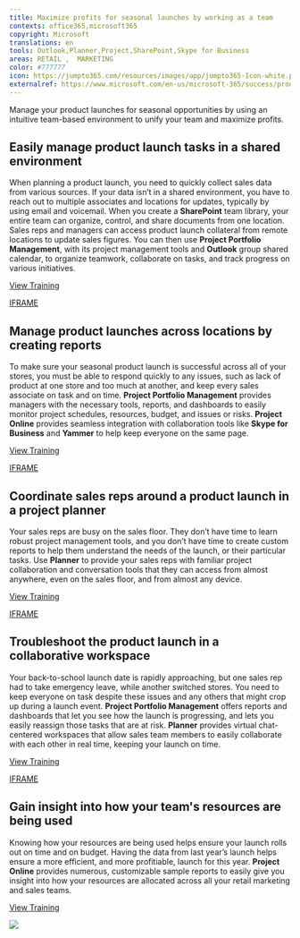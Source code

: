 ```yaml
---
title: Maximize profits for seasonal launches by working as a team
contexts: office365,microsoft365
copyright: Microsoft
translations: en
tools: Outlook,Planner,Project,SharePoint,Skype for Business
areas: RETAIL ,  MARKETING
color: #777777
icon: https://jumpto365.com/resources/images/app/jumpto365-Icon-white.png
externalref: https://www.microsoft.com/en-us/microsoft-365/success/productivitylibrary/maximize-profits-for-seasonal-launches-by-working-as-a-team
---
```

Manage your product launches for seasonal opportunities by using an intuitive team-based environment to unify your team and maximize profits.


## Easily manage product launch tasks in a shared environment

When planning a product launch, you need to quickly collect sales data from various sources. If your data isn’t in a shared environment, you have to reach out to multiple associates and locations for updates, typically by using email and voicemail. When you create a **SharePoint** team library, your entire team can organize, control, and share documents from one location. Sales reps and managers can access product launch collateral from remote locations to update sales figures. You can then use **Project Portfolio Management**, with its project management tools and **Outlook** group shared calendar, to organize teamwork, collaborate on tasks, and track progress on various initiatives.

[View Training](https://support.office.com/article/Collaborate-with-team-content-using-SharePoint-Online-2dd9aeff-7749-4b78-9696-eb0f6267f1f5)

[IFRAME](https://www.microsoft.com/en-us/videoplayer/embed/RE1TwWx)

## Manage product launches across locations by creating reports

To make sure your seasonal product launch is successful across all of your stores, you must be able to respond quickly to any issues, such as lack of product at one store and too much at another, and keep every sales associate on task and on time. **Project Portfolio Management** provides managers with the necessary tools, reports, and dashboards to easily monitor project schedules, resources, budget, and issues or risks. **Project Online** provides seamless integration with collaboration tools like **Skype for Business** and **Yammer** to help keep everyone on the same page.

[View Training](https://support.office.com/article/Video-Communicate-your-way-c50059a4-9114-4c81-8581-bd4fd6e97fc6)

[IFRAME](https://www.microsoft.com/en-us/videoplayer/embed/RE1TwTd)

## Coordinate sales reps around a product launch in a project planner

Your sales reps are busy on the sales floor. They don’t have time to learn robust project management tools, and you don’t have time to create custom reports to help them understand the needs of the launch, or their particular tasks. Use **Planner** to provide your sales reps with familiar project collaboration and conversation tools that they can access from almost anywhere, even on the sales floor, and from almost any device.

[View Training](https://support.office.com/article/Microsoft-Planner-help-4a9a13c6-3adf-4a60-a6fc-15c0b15e16fc)

[IFRAME](https://www.microsoft.com/en-us/videoplayer/embed/RE1URWS)

## Troubleshoot the product launch in a collaborative workspace

Your back-to-school launch date is rapidly approaching, but one sales rep had to take emergency leave, while another switched stores. You need to keep everyone on task despite these issues and any others that might crop up during a launch event. **Project Portfolio Management** offers reports and dashboards that let you see how the launch is progressing, and lets you easily reassign those tasks that are at risk. **Planner** provides virtual chat-centered workspaces that allow sales team members to easily collaborate with each other in real time, keeping your launch on time.

[View Training](https://support.office.com/article/Assign-people-to-work-on-tasks-418E32F8-1491-43C0-9B28-14894BD8B4B8)

[IFRAME](https://www.microsoft.com/en-us/videoplayer/embed/RE1TjRc)

## Gain insight into how your team's resources are being used

Knowing how your resources are being used helps ensure your launch rolls out on time and on budget. Having the data from last year’s launch helps ensure a more efficient, and more profitiable, launch for this year. **Project Online** provides numerous, customizable sample reports to easily give you insight into how your resources are allocated across all your retail marketing and sales teams.

[View Training](https://support.office.com/article/Sample-reports-in-Project-Online-CEAB4EDC-13F4-4B64-81E1-A0F3A5C607BC)

![](http://img-prod-cms-rt-microsoft-com.akamaized.net/cms/api/am/imageFileData/RE1N0nH?ver=16ba)

